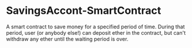 # SavingsAccont-SmartContract
A smart contract to save money for a specified period of time. During that period, user (or anybody else!) can deposit ether in the contract, but can't withdraw any ether until the waiting period is over.

